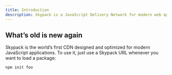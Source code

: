 ```yaml
---
title: Introduction
description: Skypack is a JavaScript Delivery Network for modern web apps
---
```


## What’s old is new again

Skypack is the world’s first CDN designed and optimized for modern JavaScript applications. To use it, just use a Skypack URL whenever you want to load a package:

```bash
npm init foo
```
